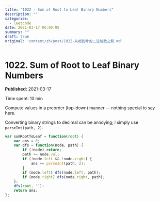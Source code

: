 ```yaml
---
title: "1022 - Sum of Root to Leaf Binary Numbers"
description: ""
categories:
  - leetcode
date: 2021-03-17 00:00:00
summary: ""
draft: true
original: 'content/zh/post/1022-从根到叶的二进制数之和.md'
---
```


# 1022. Sum of Root to Leaf Binary Numbers

**Published:** 2021-03-17

Time spent: 10 min

Compute values in a preorder (top-down) manner — nothing special to say here.

Converting binary strings to decimal can be annoying; I simply use `parseInt(path, 2)`.

```javascript
var sumRootToLeaf = function(root) {
    var ans = 0;
    var dfs = function(node, path) {
        if (!node) return;
        path += node.val;
        if (!node.left && !node.right) {
            ans += parseInt(path, 2);
        }
        if (node.left) dfs(node.left, path);
        if (node.right) dfs(node.right, path);
    };
    dfs(root, '');
    return ans;
};
```
